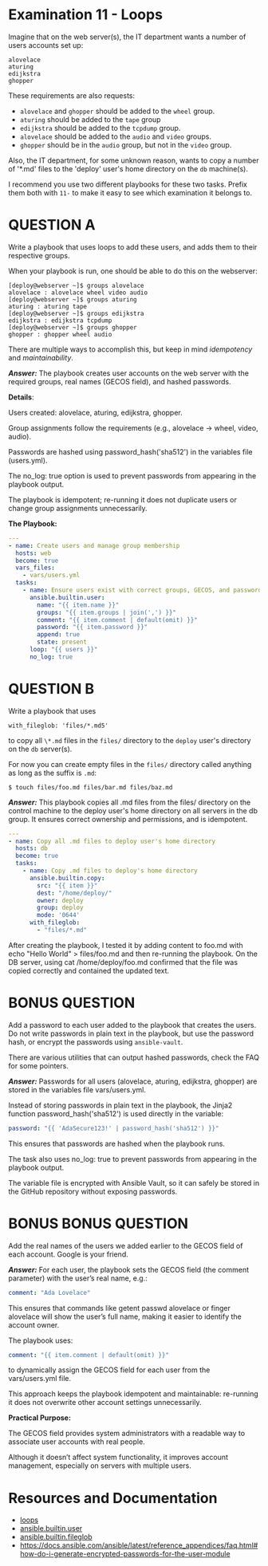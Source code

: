 # Examination 11 - Loops

Imagine that on the web server(s), the IT department wants a number of users accounts set up:

    alovelace
    aturing
    edijkstra
    ghopper

These requirements are also requests:

* `alovelace` and `ghopper` should be added to the `wheel` group.
* `aturing` should be added to the `tape` group
* `edijkstra` should be added to the `tcpdump` group.
* `alovelace` should be added to the `audio` and `video` groups.
* `ghopper` should be in the `audio` group, but not in the `video` group.

Also, the IT department, for some unknown reason, wants to copy a number of '\*.md' files
to the 'deploy' user's home directory on the `db` machine(s).

I recommend you use two different playbooks for these two tasks. Prefix them both with `11-` to
make it easy to see which examination it belongs to.

# QUESTION A

Write a playbook that uses loops to add these users, and adds them to their respective groups.

When your playbook is run, one should be able to do this on the webserver:

    [deploy@webserver ~]$ groups alovelace
    alovelace : alovelace wheel video audio
    [deploy@webserver ~]$ groups aturing
    aturing : aturing tape
    [deploy@webserver ~]$ groups edijkstra
    edijkstra : edijkstra tcpdump
    [deploy@webserver ~]$ groups ghopper
    ghopper : ghopper wheel audio

There are multiple ways to accomplish this, but keep in mind _idempotency_ and _maintainability_.

***Answer:*** 
The playbook creates user accounts on the web server with the required groups, real names (GECOS field), and hashed passwords.

**Details**:

Users created: alovelace, aturing, edijkstra, ghopper.

Group assignments follow the requirements (e.g., alovelace → wheel, video, audio).

Passwords are hashed using password_hash('sha512') in the variables file (users.yml).

The no_log: true option is used to prevent passwords from appearing in the playbook output.

The playbook is idempotent; re-running it does not duplicate users or change group assignments unnecessarily.

**The Playbook:**
```yaml
---
- name: Create users and manage group membership
  hosts: web
  become: true
  vars_files:
    - vars/users.yml
  tasks:
    - name: Ensure users exist with correct groups, GECOS, and password
      ansible.builtin.user:
        name: "{{ item.name }}"
        groups: "{{ item.groups | join(',') }}"
        comment: "{{ item.comment | default(omit) }}"
        password: "{{ item.password }}"
        append: true
        state: present
      loop: "{{ users }}"
      no_log: true
```


# QUESTION B

Write a playbook that uses

    with_fileglob: 'files/*.md5'

to copy all `\*.md` files in the `files/` directory to the `deploy` user's directory on the `db` server(s).

For now you can create empty files in the `files/` directory called anything as long as the suffix is `.md`:

    $ touch files/foo.md files/bar.md files/baz.md

***Answer:*** This playbook copies all .md files from the files/ directory on the control machine to the deploy user's home directory on all servers in the db group. It ensures correct ownership and permissions, and is idempotent.

```yaml
---
- name: Copy all .md files to deploy user's home directory
  hosts: db
  become: true
  tasks:
    - name: Copy .md files to deploy's home directory
      ansible.builtin.copy:
        src: "{{ item }}"
        dest: "/home/deploy/"
        owner: deploy
        group: deploy
        mode: '0644'
      with_fileglob:
        - "files/*.md"
```
After creating the playbook, I tested it by adding content to foo.md with echo "Hello World" > files/foo.md and then re-running the playbook. On the DB server, using cat /home/deploy/foo.md confirmed that the file was copied correctly and contained the updated text.

# BONUS QUESTION

Add a password to each user added to the playbook that creates the users. Do not write passwords in plain
text in the playbook, but use the password hash, or encrypt the passwords using `ansible-vault`.

There are various utilities that can output hashed passwords, check the FAQ for some pointers.

***Answer:*** Passwords for all users (alovelace, aturing, edijkstra, ghopper) are stored in the variables file vars/users.yml.

Instead of storing passwords in plain text in the playbook, the Jinja2 function password_hash('sha512') is used directly in the variable:

```yaml
password: "{{ 'AdaSecure123!' | password_hash('sha512') }}"
```
This ensures that passwords are hashed when the playbook runs.

The task also uses no_log: true to prevent passwords from appearing in the playbook output.

The variable file is encrypted with Ansible Vault, so it can safely be stored in the GitHub repository without exposing passwords.
# BONUS BONUS QUESTION

Add the real names of the users we added earlier to the GECOS field of each account. Google is your friend.

***Answer:*** For each user, the playbook sets the GECOS field (the comment parameter) with the user’s real name, e.g.:
```yaml
comment: "Ada Lovelace"
```
This ensures that commands like getent passwd alovelace or finger alovelace will show the user’s full name, making it easier to identify the account owner.

The playbook uses:
```yaml
comment: "{{ item.comment | default(omit) }}"
```
to dynamically assign the GECOS field for each user from the vars/users.yml file.

This approach keeps the playbook idempotent and maintainable: re-running it does not overwrite other account settings unnecessarily.

**Practical Purpose:**

The GECOS field provides system administrators with a readable way to associate user accounts with real people.

Although it doesn’t affect system functionality, it improves account management, especially on servers with multiple users.

# Resources and Documentation

* [loops](https://docs.ansible.com/ansible/latest/playbook_guide/playbooks_loops.html)
* [ansible.builtin.user](https://docs.ansible.com/ansible/latest/collections/ansible/builtin/user_module.html)
* [ansible.builtin.fileglob](https://docs.ansible.com/ansible/latest/collections/ansible/builtin/fileglob_lookup.html)
* https://docs.ansible.com/ansible/latest/reference_appendices/faq.html#how-do-i-generate-encrypted-passwords-for-the-user-module

